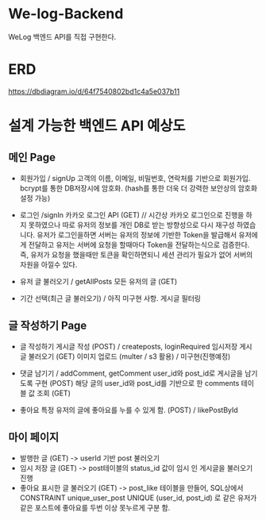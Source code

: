 # We-log-Backend
WeLog 백엔드 API를 직접 구현한다.

# ERD
https://dbdiagram.io/d/64f7540802bd1c4a5e037b11

# 설계 가능한 백엔드 API 예상도
## 메인 Page

* 회원가입 / signUp
고객의 이름, 이메일, 비밀번호, 연락처를 기반으로 회원가입.
bcrypt를 통한 DB저장시에 암호화. (hash를 통한 더욱 더 강력한 보안상의 암호화 설정 가능)


* 로그인 /signIn
카카오 로그인 API (GET)  // 시간상 카카오 로그인으로 진행을 하지 못하였으나 따로 유저의 정보를 개인 DB로 받는 방향성으로 다시 재구성 하였습니다.
유저가 로그인을하면 서버는 유저의 정보에 기반한 Token을 발급해서 유저에게 전달하고 유저는 서버에 요청을 할때마다 Token을 전달하는식으로 검증한다.
즉, 유저가 요청을 했을때만 토큰을 확인하면되니 세션 관리가 필요가 없어 서버의 자원을 아낄수 있다.

* 유저 글 불러오기 / getAllPosts
모든 유저의 글 (GET)

* 기간 선택(최근 글 불러오기) / 아직 미구현 사항.
게시글 필터링

## 글 작성하기 Page
* 글 작성하기
게시글 작성 (POST) / createposts, loginRequired
임시저장 게시글 불러오기 (GET)
이미지 업로드 (multer / s3 활용) / 미구현(진행예정)

* 댓글 남기기 / addComment, getComment
user_id와 post_id로 게시글을 남기도록 구현 (POST)
해당 글의 user_id와 post_id를 기반으로 한 comments 테이블 값 조회 (GET)

* 좋아요 
특정 유저의 글에 좋아요를 누를 수 있게 함. (POST) / likePostById

## 마이 페이지
* 발행한 글 (GET) 
 -> userId 기반 post 불러오기
* 임시 저장 글 (GET) 
-> post테이블의 status_id 값이 임시 인 게시글을 불러오기 진행
* 좋아요 표시한 글 불러오기 (GET) 
-> post_like 테이블을 만들어, SQL상에서 CONSTRAINT unique_user_post UNIQUE (user_id, post_id) 로 같은 유저가 같은 포스트에 좋아요를 두번 이상 못누르게 구분 함.
